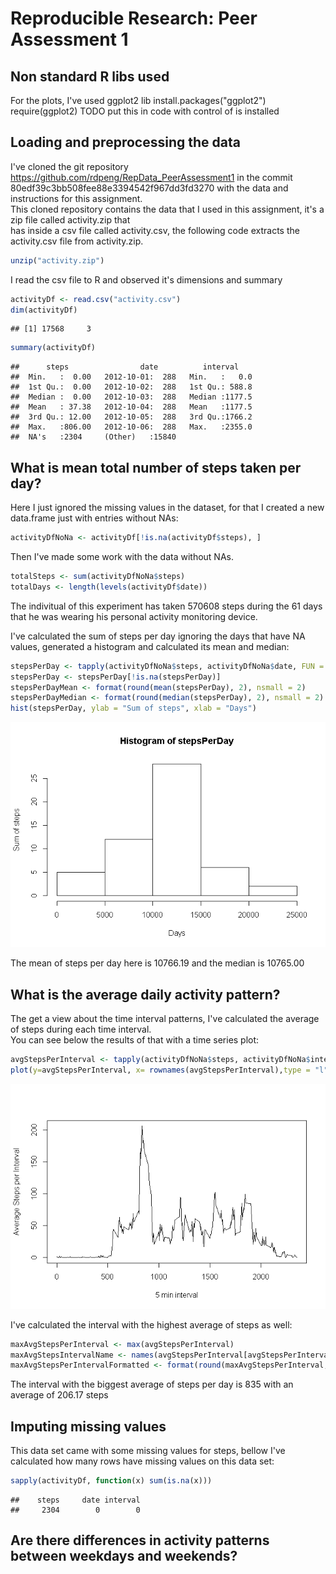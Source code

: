 # Reproducible Research: Peer Assessment 1

## Non standard R libs used
For the plots, I've used ggplot2 lib install.packages("ggplot2")
require(ggplot2)
TODO put this in code with control of is installed


## Loading and preprocessing the data
I've cloned the git repository https://github.com/rdpeng/RepData_PeerAssessment1 in the commit   80edf39c3bb508fee88e3394542f967dd3fd3270 with the data and instructions for this assignment.    
This cloned repository contains the data that I used in this assignment, it's a zip file called activity.zip that  
has inside a csv file called activity.csv, the following code extracts the activity.csv file from activity.zip.

```r
unzip("activity.zip")
```

I read the csv file to R and observed it's dimensions and summary


```r
activityDf <- read.csv("activity.csv")
dim(activityDf)
```

```
## [1] 17568     3
```

```r
summary(activityDf)
```

```
##      steps                date          interval     
##  Min.   :  0.00   2012-10-01:  288   Min.   :   0.0  
##  1st Qu.:  0.00   2012-10-02:  288   1st Qu.: 588.8  
##  Median :  0.00   2012-10-03:  288   Median :1177.5  
##  Mean   : 37.38   2012-10-04:  288   Mean   :1177.5  
##  3rd Qu.: 12.00   2012-10-05:  288   3rd Qu.:1766.2  
##  Max.   :806.00   2012-10-06:  288   Max.   :2355.0  
##  NA's   :2304     (Other)   :15840
```


## What is mean total number of steps taken per day?
Here I just ignored the missing values in the dataset, for that I created a new data.frame just with entries without NAs:  

```r
activityDfNoNa <- activityDf[!is.na(activityDf$steps), ]
```
Then I've made some work with the data without NAs.

```r
totalSteps <- sum(activityDfNoNa$steps)
totalDays <- length(levels(activityDf$date))
```
The indivitual of this experiment has taken 570608 steps during the 61 days that he was wearing his personal activity monitoring device.

I've calculated the sum of steps per day ignoring the days that have NA values, generated a histogram and calculated its mean and median:

```r
stepsPerDay <- tapply(activityDfNoNa$steps, activityDfNoNa$date, FUN = sum)
stepsPerDay <- stepsPerDay[!is.na(stepsPerDay)]
stepsPerDayMean <- format(round(mean(stepsPerDay), 2), nsmall = 2)
stepsPerDayMedian <- format(round(median(stepsPerDay), 2), nsmall = 2)
hist(stepsPerDay, ylab = "Sum of steps", xlab = "Days")
```

![](PA1_template_files/figure-html/unnamed-chunk-5-1.png) 


The mean of steps per day here is 10766.19 and the median is 10765.00

## What is the average daily activity pattern?
The get a view about the time interval patterns, I've calculated the average of steps during each time interval.  
You can see below the results of that with a time series plot:

```r
avgStepsPerInterval <- tapply(activityDfNoNa$steps, activityDfNoNa$interval, FUN = mean)
plot(y=avgStepsPerInterval, x= rownames(avgStepsPerInterval),type = "l", ylab = "Average Steps per Interval", xlab="5 min interval")
```

![](PA1_template_files/figure-html/unnamed-chunk-6-1.png) 

I've calculated the interval with the highest average of steps as well:

```r
maxAvgStepsPerInterval <- max(avgStepsPerInterval)
maxAvgStepsIntervalName <- names(avgStepsPerInterval[avgStepsPerInterval == maxAvgStepsPerInterval])
maxAvgStepsPerIntervalFormatted <- format(round(maxAvgStepsPerInterval, 2), nsmall = 2)
```
The interval with the biggest average of steps per day is 835 with an average of 206.17 steps


## Imputing missing values
This data set came with some missing values for steps, bellow I've calculated how many rows have missing values on this data set:

```r
sapply(activityDf, function(x) sum(is.na(x)))
```

```
##    steps     date interval 
##     2304        0        0
```


## Are there differences in activity patterns between weekdays and weekends?
